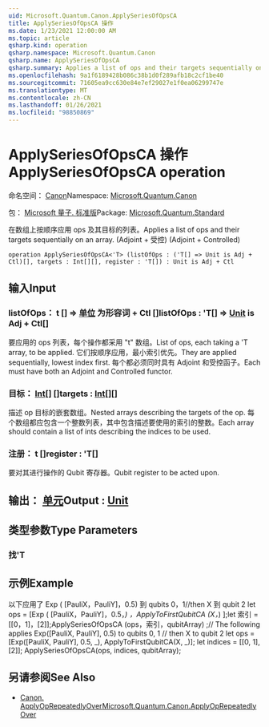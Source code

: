 ```yaml
---
uid: Microsoft.Quantum.Canon.ApplySeriesOfOpsCA
title: ApplySeriesOfOpsCA 操作
ms.date: 1/23/2021 12:00:00 AM
ms.topic: article
qsharp.kind: operation
qsharp.namespace: Microsoft.Quantum.Canon
qsharp.name: ApplySeriesOfOpsCA
qsharp.summary: Applies a list of ops and their targets sequentially on an array. (Adjoint + Controlled)
ms.openlocfilehash: 9a1f6189428b086c38b1d0f289afb18c2cf1be40
ms.sourcegitcommit: 71605ea9cc630e84e7ef29027e1f0ea06299747e
ms.translationtype: MT
ms.contentlocale: zh-CN
ms.lasthandoff: 01/26/2021
ms.locfileid: "98850869"
---
```

# <a name="applyseriesofopsca-operation"></a><span data-ttu-id="56356-102">ApplySeriesOfOpsCA 操作</span><span class="sxs-lookup"><span data-stu-id="56356-102">ApplySeriesOfOpsCA operation</span></span>

<span data-ttu-id="56356-103">命名空间： [Canon](xref:Microsoft.Quantum.Canon)</span><span class="sxs-lookup"><span data-stu-id="56356-103">Namespace: [Microsoft.Quantum.Canon](xref:Microsoft.Quantum.Canon)</span></span>

<span data-ttu-id="56356-104">包： [Microsoft 量子. 标准版](https://nuget.org/packages/Microsoft.Quantum.Standard)</span><span class="sxs-lookup"><span data-stu-id="56356-104">Package: [Microsoft.Quantum.Standard](https://nuget.org/packages/Microsoft.Quantum.Standard)</span></span>


<span data-ttu-id="56356-105">在数组上按顺序应用 ops 及其目标的列表。</span><span class="sxs-lookup"><span data-stu-id="56356-105">Applies a list of ops and their targets sequentially on an array.</span></span> <span data-ttu-id="56356-106"> (Adjoint + 受控) </span><span class="sxs-lookup"><span data-stu-id="56356-106">(Adjoint + Controlled)</span></span>

```qsharp
operation ApplySeriesOfOpsCA<'T> (listOfOps : ('T[] => Unit is Adj + Ctl)[], targets : Int[][], register : 'T[]) : Unit is Adj + Ctl
```


## <a name="input"></a><span data-ttu-id="56356-107">输入</span><span class="sxs-lookup"><span data-stu-id="56356-107">Input</span></span>

### <a name="listofops--t--unit--is-adj--ctl"></a><span data-ttu-id="56356-108">listOfOps： t [] => [单位](xref:microsoft.quantum.lang-ref.unit)  为形容词 + Ctl []</span><span class="sxs-lookup"><span data-stu-id="56356-108">listOfOps : 'T[] => [Unit](xref:microsoft.quantum.lang-ref.unit)  is Adj + Ctl[]</span></span>

<span data-ttu-id="56356-109">要应用的 ops 列表，每个操作都采用 "t" 数组。</span><span class="sxs-lookup"><span data-stu-id="56356-109">List of ops, each taking a 'T array, to be applied.</span></span> <span data-ttu-id="56356-110">它们按顺序应用，最小索引优先。</span><span class="sxs-lookup"><span data-stu-id="56356-110">They are applied sequentially, lowest index first.</span></span>
<span data-ttu-id="56356-111">每个都必须同时具有 Adjoint 和受控函子。</span><span class="sxs-lookup"><span data-stu-id="56356-111">Each must have both an Adjoint and Controlled functor.</span></span>


### <a name="targets--int"></a><span data-ttu-id="56356-112">目标： [Int](xref:microsoft.quantum.lang-ref.int)[] []</span><span class="sxs-lookup"><span data-stu-id="56356-112">targets : [Int](xref:microsoft.quantum.lang-ref.int)[][]</span></span>

<span data-ttu-id="56356-113">描述 op 目标的嵌套数组。</span><span class="sxs-lookup"><span data-stu-id="56356-113">Nested arrays describing the targets of the op.</span></span> <span data-ttu-id="56356-114">每个数组都应包含一个整数列表，其中包含描述要使用的索引的整数。</span><span class="sxs-lookup"><span data-stu-id="56356-114">Each array should contain a list of ints describing the indices to be used.</span></span>


### <a name="register--t"></a><span data-ttu-id="56356-115">注册： t []</span><span class="sxs-lookup"><span data-stu-id="56356-115">register : 'T[]</span></span>

<span data-ttu-id="56356-116">要对其进行操作的 Qubit 寄存器。</span><span class="sxs-lookup"><span data-stu-id="56356-116">Qubit register to be acted upon.</span></span>



## <a name="output--unit"></a><span data-ttu-id="56356-117">输出： [单元](xref:microsoft.quantum.lang-ref.unit)</span><span class="sxs-lookup"><span data-stu-id="56356-117">Output : [Unit](xref:microsoft.quantum.lang-ref.unit)</span></span>



## <a name="type-parameters"></a><span data-ttu-id="56356-118">类型参数</span><span class="sxs-lookup"><span data-stu-id="56356-118">Type Parameters</span></span>

### <a name="t"></a><span data-ttu-id="56356-119">找</span><span class="sxs-lookup"><span data-stu-id="56356-119">'T</span></span>



## <a name="example"></a><span data-ttu-id="56356-120">示例</span><span class="sxs-lookup"><span data-stu-id="56356-120">Example</span></span>

<span data-ttu-id="56356-121">以下应用了 Exp ( [PauliX，PauliY]，0.5) 到 qubits 0，1//then X 到 qubit 2 let ops = [Exp ( [PauliX，PauliY]，0.5，_) ，ApplyToFirstQubitCA (X，_) ];let 索引 = [[0，1]，[2]];ApplySeriesOfOpsCA (ops，索引，qubitArray) ;</span><span class="sxs-lookup"><span data-stu-id="56356-121">// The following applies Exp([PauliX, PauliY], 0.5) to qubits 0, 1 // then X to qubit 2 let ops = [Exp([PauliX, PauliY], 0.5, _), ApplyToFirstQubitCA(X, _)]; let indices = [[0, 1], [2]]; ApplySeriesOfOpsCA(ops, indices, qubitArray);</span></span>

## <a name="see-also"></a><span data-ttu-id="56356-122">另请参阅</span><span class="sxs-lookup"><span data-stu-id="56356-122">See Also</span></span>

- [<span data-ttu-id="56356-123">Canon. ApplyOpRepeatedlyOver</span><span class="sxs-lookup"><span data-stu-id="56356-123">Microsoft.Quantum.Canon.ApplyOpRepeatedlyOver</span></span>](xref:Microsoft.Quantum.Canon.ApplyOpRepeatedlyOver)